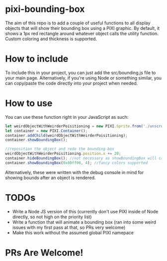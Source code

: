 # pixi-bounding-box
The aim of this repo is to add a couple of useful functions to all display objects that will show their bounding box using a PIXI graphic. By default, it shows a 1px red rectangle around whatever object calls the utility function. Custom coloring and thickness is supported.

# How to include
To include this in your project, you can just add the src/bounding.js file to your main page. Alternatively, if you're using Node or something similar, you can copy/paste the code directly into your project when needed.

# How to use
You can use these function right in your JavaScript as such:
```javascript
let weirdObjectWithWeirderPoisitioning = new PIXI.Sprite.from('./unscrupulousContent.png');
let container = new PIXI.Container();
container.addChild(weirdObjectWithWeirderPoisitioning);
container.showBoundingBox();

//reposition the object and redo the bounding box
weirdObjectWithWeirderPoisitioning.position.x += 20;
container.hideBoundingBox(); //not necessary as showBoundingBox will call this function before creating a new box
container.showBoundingBox(0x00ff00, 4); //fancy colors supported
```
Alternatively, these were written with the debug console in mind for showing bounds after an object is rendered.

# TODOs
- Write a Node JS version of this (currently don't use PIXI inside of Node directly, so not high on the priority list)
- Write a function that will animate a bounding box (ran into some weird issues with my first pass at that, so PRs very welcome)
- Make this work without the assumed global PIXI namepace

# PRs Are Welcome!
